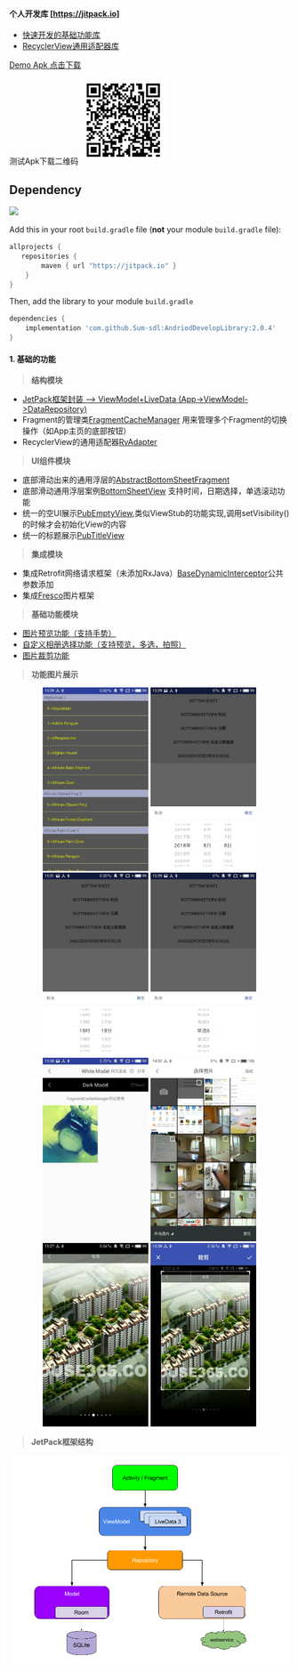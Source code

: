 
#### 个人开发库 [https://jitpack.io]

-  [快速开发的基础功能库](https://github.com/Sum-sdl/AndriodDevelopLibrary)
-  [RecyclerView通用适配器库](https://github.com/Sum-sdl/RvAdapter)

[Demo Apk 点击下载](https://raw.githubusercontent.com/Sum-sdl/AndriodDevelopLibrary/master/sample/other/sample-debug.apk)
 
测试Apk下载二维码
<img src="https://github.com/Sum-sdl/AndriodDevelopLibrary/blob/master/sample/demoUi/download.png">


 ## Dependency
[![](https://jitpack.io/v/Sum-sdl/AndriodDevelopLibrary.svg)](https://jitpack.io/#Sum-sdl/AndriodDevelopLibrary)

 Add this in your root `build.gradle` file (**not** your module `build.gradle` file):
 
 ```gradle
 allprojects {
 	repositories {
         maven { url "https://jitpack.io" }
     }
 }
 ```
 
 Then, add the library to your module `build.gradle`
 ```gradle
 dependencies {
     implementation 'com.github.Sum-sdl:AndriodDevelopLibrary:2.0.4'
 }
 ```
 

#### 1. 基础的功能

> **结构模块**
>
- [JetPack框架封装 --> ViewModel+LiveData (App->ViewModel->DataRepository)](https://github.com/Sum-sdl/AndriodDevelopLibrary/tree/master/sample/src/main/java/jetpack/demo/framework)
- Fragment的管理类[FragmentCacheManager](https://github.com/Sum-sdl/AndriodDevelopLibrary/blob/master/library/src/main/java/com/sum/library/framework/FragmentCacheManager.java)
用来管理多个Fragment的切换操作（如App主页的底部按钮）
- RecyclerView的通用适配器[RvAdapter](https://github.com/Sum-sdl/RvAdapter)

> **UI组件模块**
>
- 底部滑动出来的通用浮层的[AbstractBottomSheetFragment](https://github.com/Sum-sdl/AndriodDevelopLibrary/blob/master/library/src/main/java/com/sum/library/view/sheet/AbstractBottomSheetFragment.java)
- 底部滑动通用浮层案例[BottomSheetView](https://github.com/Sum-sdl/AndriodDevelopLibrary/blob/master/library/src/main/java/com/sum/library/view/sheet/BottomSheetView.java)
支持时间，日期选择，单选滚动功能
- 统一的空UI展示[PubEmptyView](https://github.com/Sum-sdl/AndriodDevelopLibrary/blob/master/library/src/main/java/com/sum/library/view/widget/PubEmptyView.java),类似ViewStub的功能实现,调用setVisibility()的时候才会初始化View的内容
- 统一的标题展示[PubTitleView](https://github.com/Sum-sdl/AndriodDevelopLibrary/blob/master/library/src/main/java/com/sum/library/view/widget/PubTitleView.kt)

> **集成模块**
>
-  集成Retrofit网络请求框架（未添加RxJava）[BaseDynamicInterceptor](https://github.com/Sum-sdl/AndriodDevelopLibrary/blob/master/library/src/main/java/com/sum/library/net/token/BaseDynamicInterceptor.java)公共参数添加
-  集成[Fresco](https://www.fresco-cn.org/docs/scaling.html#_)图片框架

> **基础功能模块**
>
- [图片预览功能（支持手势）](https://github.com/Sum-sdl/AndriodDevelopLibrary/blob/master/library/src/main/java/com/sum/library/ui/image/AppImageUtils.java)
- [自定义相册选择功能（支持预览，多选，拍照）](https://github.com/Sum-sdl/AndriodDevelopLibrary/blob/master/library/src/main/java/com/sum/library/ui/image/AppImageUtils.java)
- [图片裁剪功能](https://github.com/Sum-sdl/AndriodDevelopLibrary/blob/master/library/src/main/java/com/sum/library/ui/image/AppImageUtils.java)

> **功能图片展示**
>
<div align="center">
<img src="https://github.com/Sum-sdl/AndriodDevelopLibrary/blob/master/sample/demoUi/img.jpg" height="330" width="190" >
<img src="https://github.com/Sum-sdl/AndriodDevelopLibrary/blob/master/sample/demoUi/bt_1.jpg" height="330" width="190" >
<img src="https://github.com/Sum-sdl/AndriodDevelopLibrary/blob/master/sample/demoUi/bt_2.jpg" height="330" width="190" >
<img src="https://github.com/Sum-sdl/AndriodDevelopLibrary/blob/master/sample/demoUi/bt_3.jpg" height="330" width="190" >
</div>
<div align="center">
<img src="https://github.com/Sum-sdl/AndriodDevelopLibrary/blob/master/sample/demoUi/img1.jpg" height="330" width="190" >
<img src="https://github.com/Sum-sdl/AndriodDevelopLibrary/blob/master/sample/demoUi/img3.jpg" height="330" width="190" >
<img src="https://github.com/Sum-sdl/AndriodDevelopLibrary/blob/master/sample/demoUi/img4.jpg" height="330" width="190" >
<img src="https://github.com/Sum-sdl/AndriodDevelopLibrary/blob/master/sample/demoUi/img5.jpg" height="330" width="190" >
</div>

> **JetPack框架结构**
>
<img src="https://github.com/Sum-sdl/AndriodDevelopLibrary/blob/master/sample/demoUi/architecture.png">